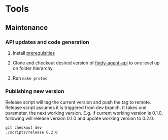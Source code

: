 # Tools

## Maintenance

### API updates and code generation

1. Install [prerequisities](https://grpc.io/docs/languages/go/quickstart/#prerequisites)

1. Clone and checkout desired version of [findy-agent-api](https://github.com/findy-network/findy-agent-api) to one level up on folder hierarchy.

1. Run `make protoc`

### Publishing new version

Release script will tag the current version and push the tag to remote. Release script assumes it is triggered from dev branch. It takes one parameter, the next working version. E.g. if current working version is 0.1.0, following will release version 0.1.0 and update working version to 0.2.0.

```bash
git checkout dev
./scripts/release 0.2.0
```
